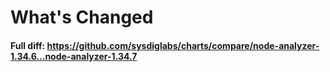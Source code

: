 # What's Changed

#### Full diff: https://github.com/sysdiglabs/charts/compare/node-analyzer-1.34.6...node-analyzer-1.34.7
